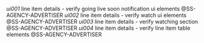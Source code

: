 *ui001* line item details - verify going live soon notification ui elements @SS-AGENCY-ADVERTISER
*ui002* line item details - verify watch ui elements @SS-AGENCY-ADVERTISER
*ui003* line item details - verify watching section @SS-AGENCY-ADVERTISER
*ui004* line item details - verify line item table elements @SS-AGENCY-ADVERTISER
